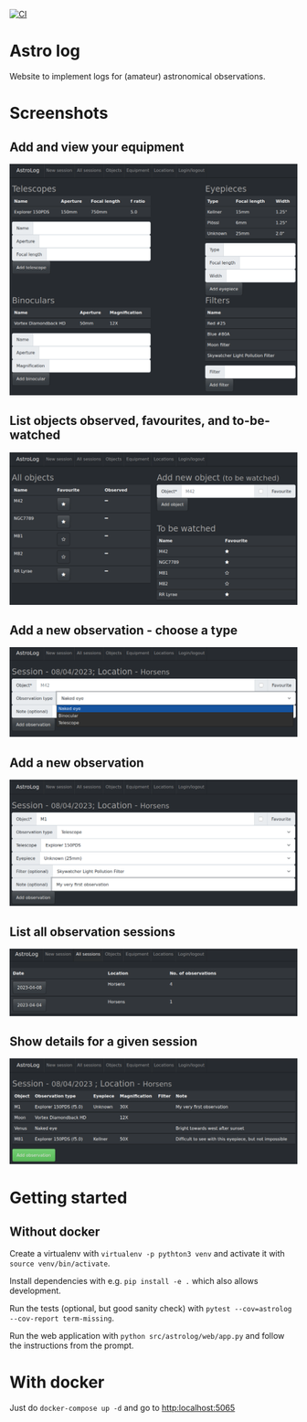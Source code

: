 [![CI](https://github.com/DanielAndreasen/astro-log/actions/workflows/main.yml/badge.svg?branch=master)](https://github.com/DanielAndreasen/astro-log/actions/workflows/main.yml)

# Astro log
Website to implement logs for (amateur) astronomical observations.

# Screenshots
## Add and view your equipment
![Equipments](screenshots/equipments.png)
## List objects observed, favourites, and to-be-watched
![Objects](screenshots/objects.png)
## Add a new observation - choose a type
![Observation types](screenshots/observation_types.png)
## Add a new observation
![New observation](screenshots/new_observation.png)
## List all observation sessions
![All sessions](screenshots/all_sessions.png)
## Show details for a given session
![Session details](screenshots/session_details.png)

# Getting started
## Without docker

Create a virtualenv with `virtualenv -p pythton3 venv` and activate it
with `source venv/bin/activate`.

Install dependencies with e.g. `pip install -e .` which also allows
development.

Run the tests (optional, but good sanity check) with `pytest --cov=astrolog --cov-report term-missing`.

Run the web application with `python src/astrolog/web/app.py` and follow
the instructions from the prompt.

# With docker
Just do `docker-compose up -d` and go to [http:localhost:5065](http:localhost:5065)
